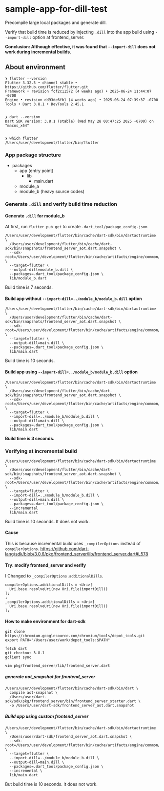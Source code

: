 # sample-app-for-dill-test

Precompile large local packages and generate dill.

Verify that build time is reduced by injecting `.dill` into the app build using `--import-dill` option at frontend_server.

**Conclusion: Although effective, it was found that `--import-dill` does not work during incremental builds.**

## About environment

```
❯ flutter --version
Flutter 3.32.5 • channel stable • https://github.com/flutter/flutter.git
Framework • revision fcf2c11572 (4 weeks ago) • 2025-06-24 11:44:07 -0700
Engine • revision dd93de6fb1 (4 weeks ago) • 2025-06-24 07:39:37 -0700
Tools • Dart 3.8.1 • DevTools 2.45.1


❯ dart --version
Dart SDK version: 3.8.1 (stable) (Wed May 28 00:47:25 2025 -0700) on "macos_x64"


❯ which flutter
/Users/user/development/flutter/bin/flutter
```

### App package structure

- packages
  - app (entry point)
    - lib
      - main.dart
  - module_a
  - module_b (heavy source codes)


### Generate `.dill` and verify build time reduction

#### Generate `.dill` for module_b

At first, run `flutter pub get` to create `.dart_tool/package_config.json`

```
/Users/user/development/flutter/bin/cache/dart-sdk/bin/dartaotruntime \
  /Users/user/development/flutter/bin/cache/dart-sdk/bin/snapshots/frontend_server_aot.dart.snapshot \
  --sdk-root=/Users/user/development/flutter/bin/cache/artifacts/engine/common/flutter_patched_sdk \
  --target=flutter \
  --output-dill=module_b.dill \
  --packages=.dart_tool/package_config.json \
  lib/module_b.dart
```

Build time is 7 seconds.

#### Build app without `--import-dill=../module_b/module_b.dill` option

```
/Users/user/development/flutter/bin/cache/dart-sdk/bin/dartaotruntime \
  /Users/user/development/flutter/bin/cache/dart-sdk/bin/snapshots/frontend_server_aot.dart.snapshot \
  --sdk-root=/Users/user/development/flutter/bin/cache/artifacts/engine/common/flutter_patched_sdk \
  --target=flutter \
  --output-dill=main.dill \
  --packages=.dart_tool/package_config.json \
  lib/main.dart
```

Build time is 10 seconds.


#### Build app using `--import-dill=../module_b/module_b.dill` option

```
/Users/user/development/flutter/bin/cache/dart-sdk/bin/dartaotruntime \
  /Users/user/development/flutter/bin/cache/dart-sdk/bin/snapshots/frontend_server_aot.dart.snapshot \
  --sdk-root=/Users/user/development/flutter/bin/cache/artifacts/engine/common/flutter_patched_sdk \
  --target=flutter \
  --import-dill=../module_b/module_b.dill \
  --output-dill=main.dill \
  --packages=.dart_tool/package_config.json \
  lib/main.dart
```

**Build time is 3 seconds.**

### Verifying at incremental build

```
/Users/user/development/flutter/bin/cache/dart-sdk/bin/dartaotruntime \
  /Users/user/development/flutter/bin/cache/dart-sdk/bin/snapshots/frontend_server_aot.dart.snapshot \
  --sdk-root=/Users/user/development/flutter/bin/cache/artifacts/engine/common/flutter_patched_sdk \
  --target=flutter \
  --import-dill=../module_b/module_b.dill \
  --output-dill=main.dill \
  --packages=.dart_tool/package_config.json \
  --incremental
  lib/main.dart
```

Build time is 10 seconds.
It does not work.

#### Cause

This is because incremental build uses `_compilerOptions` instead of `compilerOptions`.
https://github.com/dart-lang/sdk/blob/3.0.6/pkg/frontend_server/lib/frontend_server.dart#L578

#### Try: modify frontend_server and verify

I Changed to `_compilerOptions.additionalDills`.

```
compilerOptions.additionalDills = <Uri>[
  Uri.base.resolveUri(new Uri.file(importDill))
];
↓
_compilerOptions.additionalDills = <Uri>[
  Uri.base.resolveUri(new Uri.file(importDill))
];
```

#### How to make environment for dart-sdk

```
git clone https://chromium.googlesource.com/chromium/tools/depot_tools.git
export PATH="/Users/user/work/depot_tools:$PATH"

fetch dart
git checkout 3.8.1
gclient sync

vim pkg/frontend_server/lib/frontend_server.dart
```

##### generate aot_snapshot for frontend_server

```
/Users/user/development/flutter/bin/cache/dart-sdk/bin/dart \
  compile aot-snapshot \
  /Users/user/dart-sdk/sdk/pkg/frontend_server/bin/frontend_server_starter.dart \
  -o /Users/user/dart-sdk/frontend_server_aot.dart.snapshot
```

##### Build app using custom frontend_server

```
/Users/user/development/flutter/bin/cache/dart-sdk/bin/dartaotruntime \
  /Users/user/dart-sdk/frontend_server_aot.dart.snapshot \
  --sdk-root=/Users/user/development/flutter/bin/cache/artifacts/engine/common/flutter_patched_sdk \
  --target=flutter \
  --import-dill=../module_b/module_b.dill \
  --output-dill=main.dill \
  --packages=.dart_tool/package_config.json \
  --incremental \
  lib/main.dart
```

But build time is 10 seconds. It does not work.
